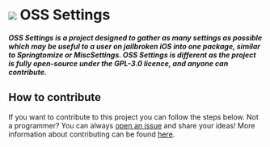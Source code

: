 # ![ ](https://raw.githubusercontent.com/castyte/osssettings/master/osssettingsprefs/Resources/icon.png?token=AJEWHMY47VZF2J7VZDTDYK25C4VEO) OSS Settings
##### OSS Settings is a project designed to gather as many settings as possible which may be useful to a user on jailbroken iOS into one package, similar to Springtomize or MiscSettings. OSS Settings is different as the project is fully open-source under the GPL-3.0 licence, and anyone can contribute.

## How to contribute
If you want to contribute to this project you can follow the steps below. Not a programmer? You can always [open an issue](https://github.com/castyte/osssettings/issues/new/choose) and share your ideas! More information about contributing can be found [here](https://github.com/castyte/osssettings/blob/master/CONTRIBUTING.md).
